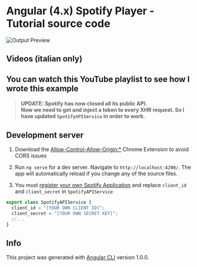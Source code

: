 # Angular (4.x) Spotify Player - Tutorial source code



![Output Preview](spotify-preview-ani.gif "Output Preview")

## Videos (italian only)

## You can watch this YouTube playlist to see how I wrote this example

> #### UPDATE: Spotify has now closed all its public API. <br>  Now we need to get and inject a token to every XHR request. So I have updated `SpotifyAPIService` in order to work. 


## Development server

1. Download the [Allow-Control-Allow-Origin:*](https://chrome.google.com/webstore/detail/allow-control-allow-origi/nlfbmbojpeacfghkpbjhddihlkkiljbi/related?hl=en) Chrome Extension to avoid CORS issues

2. Run `ng serve` for a dev server. Navigate to `http://localhost:4200/`. The app will automatically reload if you change any of the source files.

3. You must [register your own Spotify Application](https://developer.spotify.com/web-api/authorization-guide/) and replace `client_id` and `client_secret` in `SpotifyAPIService`

```typescript
export class SpotifyAPIService {
  client_id = "[YOUR OWN CLIENT ID]";
  client_secret = "[YOUR OWN SECRET KEY]";
  //...
}
```

## Info

This project was generated with [Angular CLI](https://github.com/angular/angular-cli) version 1.0.0.
